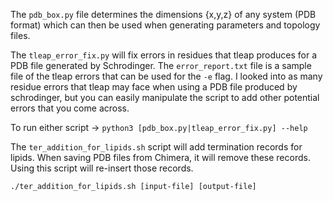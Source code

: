 The ```pdb_box.py``` file determines the dimensions {x,y,z} of any system (PDB format) which can then be used when generating parameters and topology files.

The ```tleap_error_fix.py``` will fix errors in residues that tleap produces for a PDB file generated by Schrodinger. The ```error_report.txt``` file is a sample file of the tleap errors that can be used for the ```-e``` flag. I looked into as many residue errors that tleap may face when using a PDB file produced by schrodinger, but you can easily manipulate the script to add other potential errors that you come across.

To run either script -> ```python3 [pdb_box.py|tleap_error_fix.py] --help```


The ```ter_addition_for_lipids.sh``` script will add termination records for lipids. When saving PDB files from Chimera, it will remove these records. Using this script will re-insert those records.

```./ter_addition_for_lipids.sh [input-file] [output-file]```
